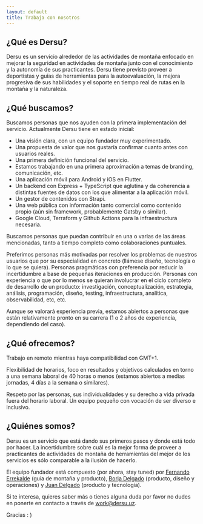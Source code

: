 ```yaml
---
layout: default
title: Trabaja con nosotros
---
```


## ¿Qué es Dersu? 

Dersu es un servicio alrededor de las actividades de montaña enfocado en mejorar la seguridad en actividades de montaña junto con el conocimiento y la autonomía de sus practicantes. Dersu tiene previsto proveer a deportistas y guías de herramientas para la autoevaluación, la mejora progresiva de sus habilidades y el soporte en tiempo real de rutas en la montaña y la naturaleza.

## ¿Qué buscamos?

Buscamos personas que nos ayuden con la primera implementación del servicio. Actualmente Dersu tiene en estado inicial:

- Una visión clara, con un equipo fundador muy experimentado.
- Una propuesta de valor que nos gustaría confirmar cuanto antes con usuarios reales.
- Una primera definición funcional del servicio.
- Estamos trabajando en una primera aproximación a temas de branding, comunicación, etc.
- Una aplicación móvil para Android y iOS en Flutter.
- Un backend con Express + TypeScript que aglutina y da coherencia a distintas fuentes de datos con los que alimentar a la aplicación móvil.
- Un gestor de contenidos con Strapi.
- Una web pública con información tanto comercial como contenido propio (aún sin framework, probablemente Gatsby o similar).
- Google Cloud, Terraform y Github Actions para la infraestructura necesaria.

Buscamos personas que puedan contribuir en una o varias de las áreas mencionadas, tanto a tiempo completo como colaboraciones puntuales. 

Preferimos personas más motivadas por resolver los problemas de nuestros usuarios que por su especialidad en concreto (llámese diseño, tecnología o lo que se quiera). Personas pragmáticas con preferencia por reducir la incertidumbre a base de pequeñas iteraciones en producción. Personas con experiencia o que por lo menos se quieran involucrar en el ciclo completo de desarrollo de un producto: investigación, conceptualización, estrategia, análisis, programación, diseño, testing, infraestructura, analítica, observabilidad, etc, etc. 

Aunque se valorará experiencia previa, estamos abiertos a personas que están relativamente pronto en su carrera (1 o 2 años de experiencia, dependiendo del caso).

## ¿Qué ofrecemos?

Trabajo en remoto mientras haya compatibilidad con GMT+1. 

Flexibilidad de horarios, foco en resultados y objetivos calculados en torno a una semana laboral de 40 horas o menos (estamos abiertos a medias jornadas, 4 días a la semana o similares).

Respeto por las personas, sus individualidades y su derecho a vida privada fuera del horario laboral. Un equipo pequeño con vocación de ser diverso e inclusivo.

## ¿Quiénes somos?

Dersu es un servicio que está dando sus primeros pasos y donde está todo por hacer. La incertidumbre sobre cuál es la mejor forma de proveer a practicantes de actividades de montaña de herramientas del mejor de los servicios es sólo comparable a la ilusión de hacerlo. 

El equipo fundador está compuesto (por ahora, stay tuned) por [Fernando Errekalde](https://instagram.com/fernando_errekalde) (guía de montaña y producto), [Borja Delgado](https://twitter.com/borjadelgado) (producto, diseño y operaciones) y [Juan Delgado](https://twitter.com/wadus) (producto y tecnología).

Si te interesa, quieres saber más o tienes alguna duda por favor no dudes en ponerte en contacto a través de work@dersu.uz.

Gracias : )
